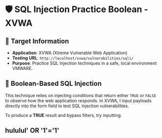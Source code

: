 # 🛡️ SQL Injection Practice Boolean - XVWA

## 🎯 Target Information
- **Application**: XVWA (Xtreme Vulnerable Web Application)
- **Testing URL**: `http://localhost/xvwa/vulnerabilities/sqli/`
- **Purpose**: Practice SQL Injection techniques in a safe, local environment VMWARE.

## 🧪 Boolean-Based SQL Injection
This technique relies on injecting conditions that return either `TRUE` or `FALSE` to observe how the web application responds.
In XVWA, I input payloads directly into the form field to test SQL injection vulnerabilities.

To produce a **TRUE** result and bypass filters, try inputting.

## hululul' OR '1'='1' #



